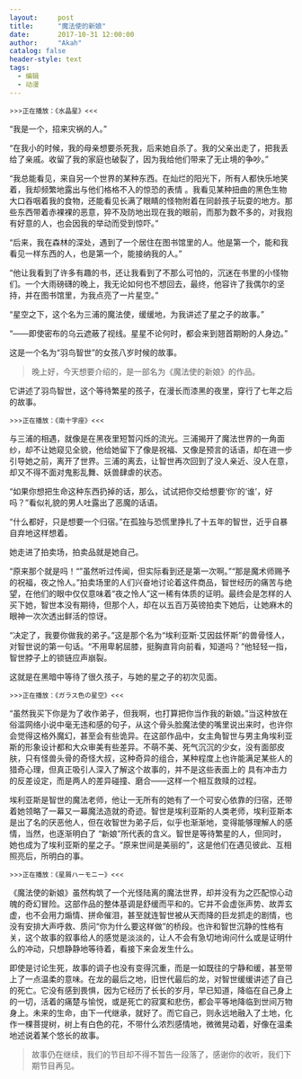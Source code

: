 ```yaml
---
layout:     post
title:      "魔法使的新娘"
date:       2017-10-31 12:00:00
author:     "Akah"
catalog: false
header-style: text
tags:
  - 编辑
  - 动漫
---
```


<small>>>>正在播放：《水晶星》<<<</small>

“我是一个，招来灾祸的人。”

“在我小的时候，我的母亲想要杀死我，后来她自杀了。我的父亲出走了，把我丢给了亲戚。收留了我的家庭也破裂了，因为我给他们带来了无止境的争吵。”

“我总能看见，来自另一个世界的某种东西。在灿烂的阳光下，所有人都快乐地笑着，我却频繁地露出与他们格格不入的惊恐的表情 。我看见某种扭曲的黑色生物大口吞咽着我的食物，还能看见长满了眼睛的怪物附着在同龄孩子玩耍的地方。那些东西带着赤裸裸的恶意，猝不及防地出现在我的眼前，而那为数不多的，对我抱有好意的人，也会因我的举动而受到惊吓。”

“后来，我在森林的深处，遇到了一个居住在图书馆里的人。他是第一个，能和我看见一样东西的人，也是第一个，能接纳我的人。”

“他让我看到了许多有趣的书，还让我看到了不那么可怕的，沉迷在书里的小怪物们。一个大雨磅礴的晚上，我无论如何也不想回去，最终，他容许了我偶尔的坚持，并在图书馆里，为我点亮了一片星空。”

“星空之下，这个名为三浦的魔法使，缓缓地，为我讲述了星之子的故事。”

“——即使密布的乌云遮蔽了视线。星星不论何时，都会来到翘首期盼的人身边。”



这是一个名为“羽鸟智世”的女孩八岁时候的故事。



> 晚上好，今天想要介绍的，是一部名为《魔法使的新娘》的作品。



它讲述了羽鸟智世，这个等待繁星的孩子，在漫长而漆黑的夜里，穿行了七年之后的故事。

 

<small>>>>正在播放：《南十字座》<<<</small>

与三浦的相遇，就像是在黑夜里短暂闪烁的流光。三浦揭开了魔法世界的一角面纱，却不让她窥见全貌，他给她留下了像是祝福、又像是预言的话语，却在进一步引导她之前，离开了世界。三浦的离去，让智世再次回到了没人亲近、没人在意，却又不得不面对鬼影乱舞、妖兽肆虐的状态。

“如果你想把生命这种东西扔掉的话，那么，试试把你交给想要‘你’的‘谁’，好吗？”看似礼貌的男人吐露出了恶魔的话语。

“什么都好，只是想要一个归宿。”在孤独与恐慌里挣扎了十五年的智世，近乎自暴自弃地这样想着。

她走进了拍卖场，拍卖品就是她自己。

“原来那个就是吗！“”虽然听过传闻，但实际看到还是第一次啊。”“那是魔术师赐予的祝福，夜之怜人。”拍卖场里的人们兴奋地讨论着这件商品，智世经历的痛苦与绝望，在他们的眼中仅仅意味着“夜之怜人”这一稀有体质的证明。最终会是怎样的人买下她，智世本没有期待，但那个人，却在以五百万英镑拍卖下她后，让她麻木的眼神一次次透出鲜活的惊讶。

“决定了，我要你做我的弟子。”这是那个名为“埃利亚斯·艾因兹怀斯”的兽骨怪人，对智世说的第一句话。“不用卑躬屈膝，挺胸直背向前看，知道吗？”他轻轻一指，智世脖子上的锁链应声崩裂。

这就是在黑暗中等待了很久孩子，与她的星之子的初次见面。

 

<small>>>>正在播放：《ガラス色の星空》<<<</small>

“虽然我买下你是为了收作弟子，但我啊，也打算把你当作我的新娘。”当这种放在俗滥网络小说中毫无违和感的句子，从这个骨头脸魔法使的嘴里说出来时，也许你会觉得这格外魔幻，甚至会有些诡异。在这部作品中，女主角智世与男主角埃利亚斯的形象设计都和大众审美有些差异。不萌不美、死气沉沉的少女，没有面部皮肤，只有怪兽头骨的奇怪大叔，这种奇异的组合，某种程度上也许能满足某些人的猎奇心理，但真正吸引人深入了解这个故事的，并不是这些表面上的 具有冲击力的反差设定，而是两人的差异碰撞、磨合——这样一个相互救赎的过程。

埃利亚斯是智世的魔法老师，他让一无所有的她有了一个可安心依靠的归宿，还带着她领略了一幕又一幕魔法造就的奇迹。智世是埃利亚斯的人类老师，埃利亚斯本是出了名的厌恶他人，但在收智世为弟子后，似乎也渐渐地，变得能够理解人的感情，当然，也逐渐明白了 “新娘”所代表的含义。智世是等待繁星的人，但同时，她也成为了埃利亚斯的星之子。“原来世间是美丽的”，这是他们在遇见彼此、互相照亮后，所明白的事。

 

<small>>>>正在播放：《星屑ハーモニー》<<<</small>

《魔法使的新娘》虽然构筑了一个光怪陆离的魔法世界，却并没有为之匹配惊心动魄的奇幻冒险。这部作品的整体基调是舒缓而平和的。它并不会虚张声势、故弄玄虚，也不会用力煽情、拼命催泪，甚至就连智世被从天而降的巨龙抓走的剧情，也没有安排大声呼救、质问“你为什么要这样做”的桥段。也许和智世沉静的性格有关，这个故事的叙事给人的感觉是淡淡的，让人不会有急切地询问什么或是证明什么的冲动，只想静静地等待着，看接下来会发生什么。

即使是讨论生死，故事的调子也没有变得沉重，而是一如既往的宁静和缓，甚至带上了一点温柔的意味。在龙的最后之地，旧世代最后的龙，对智世缓缓讲述了自己的死亡。它没有感到畏惧，因为它经历了长长的岁月，早已知道，降临在自己身上的一切，活着的痛楚与愉悦，或是死亡的寂寞和悲伤，都会平等地降临到世间万物身上。未来的生命，由下一代继承，就好了。而它自己，则永远地融入了土地，化作一棵菩提树，树上有白色的花，不带什么浓烈感情地，微微晃动着，好像在温柔地述说着某个悠长的故事。




> 故事仍在继续，我们的节目却不得不暂告一段落了，感谢你的收听，我们下期节目再见。



